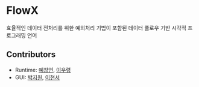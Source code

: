 # FlowX
효율적인 데이터 전처리를 위한 예외처리 기법이 포함된 데이터 플로우 기반 시각적 프로그래밍 언어

## Contributors
- Runtime: [예창언](https://github.com/nsce9806q), [이우령](https://github.com/WooLyung)
- GUI: [박지원](https://github.com/raipen), [이현서](https://github.com/eunoiahyunseo)
